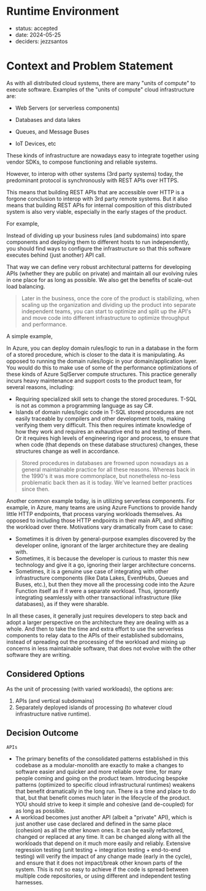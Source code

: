 # Runtime Environment

* status: accepted
* date: 2024-05-25
* deciders: jezzsantos

# Context and Problem Statement

As with all distributed cloud systems, there are many "units of compute" to execute software.
Examples of the "units of compute" cloud infrastructure are:

* Web Servers (or serverless components)
* Databases and data lakes
* Queues, and Message Buses

* IoT Devices, etc

These kinds of infrastructure are nowadays easy to integrate together using vendor SDKs, to compose functioning and reliable systems.

However, to interop with other systems (3rd party systems) today, the predominant protocol is synchronously with REST APIs over HTTPS.

This means that building REST APIs that are accessible over HTTP is a forgone conclusion to interop with 3rd party remote systems. But it also means that building REST APIs for internal composition of this distributed system is also very viable, especially in the early stages of the product.

For example,

Instead of dividing up your business rules (and subdomains) into spare components and deploying them to different hosts to run independently, you should find ways to configure the infrastructure so that this software executes behind (just another) API call.

That way we can define very robust architectural patterns for developing APIs (whether they are public on private) and maintain all our evolving rules in one place for as long as possible. We also get the benefits of scale-out load balancing.

> Later in the business, once the core of the product is stabilizing, when scaling up the organization and dividing up the product into separate independent teams, you can start to optimize and split up the API's and move code into different infrastructure to optimize throughput and performance.

A simple example,

In Azure, you can deploy domain rules/logic to run in a database in the form of a stored procedure, which is closer to the data it is manipulating. As opposed to running the domain rules/logic in your domain/application layer. You would do this to make use of some of the performance optimizations of these kinds of Azure SqlServer compute structures. This practice generally incurs heavy maintenance and support costs to the product team, for several reasons, including:

* Requiring specialized skill sets to change the stored procedures. T-SQL is not as common a programming language as say C#.
* Islands of domain rules/logic code in T-SQL stored procedures are not easily traceable by compilers and other development tools, making verifying them very difficult. This then requires intimate knowledge of how they work and requires an exhaustive end to and testing of them. Or it requires high levels of engineering rigor and process, to ensure that when code (that depends on these database structures) changes, these structures change as well in accordance.

> Stored procedures in databases are frowned upon nowadays as a general maintainable practice for all these reasons. Whereas back in the 1990's it was more commonplace, but nonetheless no-less problematic back then as it is today. We've learned better practices since then.

Another common example today, is in utilizing serverless components. For example, in Azure, many teams are using Azure Functions to provide handy little HTTP endpoints, that process varying workloads themselves. As opposed to including those HTTP endpoints in their main API, and shifting the workload over there. Motivations vary dramatically from case to case:

* Sometimes it is driven by general-purpose examples discovered by the developer online, ignorant of the larger architecture they are dealing with.
* Sometimes, it is because the developer is curious to master this new technology and give it a go, ignoring their larger architecture concerns.
* Sometimes, it is a genuine use case of integrating with other infrastructure components (like Data Lakes, EventHubs, Queues and Buses, etc.), but then they move all the processing code into the Azure Function itself as if it were a separate workload. Thus, ignorantly integrating seamlessly with other transactional infrastructure (like databases), as if they were sharable.

In all these cases, it generally just requires developers to step back and adopt a larger perspective on the architecture they are dealing with as a whole. And then to take the time and extra effort to use the serverless components to relay data to the APIs of their established subdomains, instead of spreading out the processing of the workload and mixing up concerns in less maintainable software, that does not evolve with the other software they are writing.

## Considered Options

As the unit of processing (with varied workloads), the options are:

1. APIs (and vertical subdomains)
2. Separately deployed islands of processing (to whatever cloud infrastructure native runtime).

## Decision Outcome

`APIs`

- The primary benefits of the consolidated patterns established in this codebase as a modular-monolith are exactly to make a changes to software easier and quicker and more reliable over time, for many people coming and going on the product team. Introducing bespoke patterns (optimized to specific cloud infrastructural runtimes) weakens that benefit dramatically in the long run. There is a time and place to do that, but that benefit comes much later in the lifecycle of the product. YOU should strive to keep it simple and cohesive (and de-coupled) for as long as possible.
- A workload becomes just another API (albeit a "private" API), which is just another use case declared and defined in the same place (cohesion) as all the other known ones. It can be easily refactored, changed or replaced at any time. It can be changed along with all the workloads that depend on it much more easily and reliably. Extensive regression testing (unit testing + integration testing + end-to-end testing) will verify the impact of any change made (early in the cycle), and ensure that it does not impact/break other known parts of the system. This is not so easy to achieve if the code is spread between multiple code repositories, or using different and independent testing harnesses.
